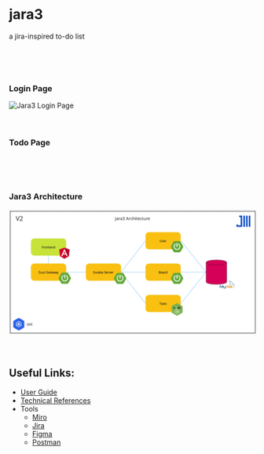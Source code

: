 # jara3
a jira-inspired to-do list

<br>
<br>
<br>

### Login Page
<img width="1200" alt="Jara3 Login Page" src="https://user-images.githubusercontent.com/34093915/156817681-d30f8f44-a015-4a9f-8d37-b70c16b0ab08.png">

<br>
<br>
<br>

### Todo Page

<br>
<br>
<br>

### Jara3 Architecture
<img width="1200" alt="Jara3 Login Page" src="./docs/res/jara3_architecture_v2.png">

<br>
<br>
<br>

## Useful Links:
* [User Guide](https://github.com/JRSmiffy/jara3/blob/main/docs/userguide.md)
* [Technical References](https://github.com/JRSmiffy/jara3/blob/main/docs/techref.md)
* Tools
    * [Miro](https://miro.com/app/board/uXjVOREpiSo=/)
    * [Jira](https://jrsmiffy.atlassian.net/jira/software/projects/J3/boards/1)
    * [Figma](https://www.figma.com/file/UHxgdYXdDUOoLxMO3hyzHh/Jara3)
    * [Postman](https://github.com/JRSmiffy/jara3/tree/main/docs/postman)